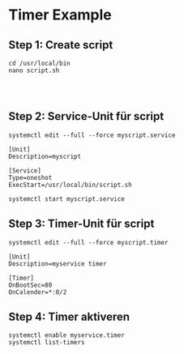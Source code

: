 # Timer Example

## Step 1: Create script 

```
cd /usr/local/bin 
nano script.sh 
```


```



```

## Step 2: Service-Unit für script 

```
systemctl edit --full --force myscript.service
```

```
[Unit]
Description=myscript 

[Service]
Type=oneshot 
ExecStart=/usr/local/bin/script.sh
```

```
systemctl start myscript.service 
```


## Step 3: Timer-Unit für script 

```
systemctl edit --full --force myscript.timer
```

```
[Unit]
Description=myservice timer 

[Timer]
OnBootSec=80
OnCalender=*:0/2
```

## Step 4: Timer aktiveren 

```
systemctl enable myservice.timer
systemctl list-timers 
```

